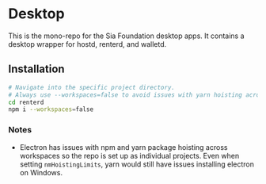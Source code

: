 # Desktop

This is the mono-repo for the Sia Foundation desktop apps. It contains a desktop wrapper for hostd, renterd, and walletd.

## Installation

```sh
# Navigate into the specific project directory.
# Always use --workspaces=false to avoid issues with yarn hoisting across workspaces.
cd renterd
npm i --workspaces=false
```

### Notes

- Electron has issues with npm and yarn package hoisting across workspaces so the repo is set up as individual projects. Even when setting `nmHoistingLimits`, yarn would still have issues installing electron on Windows.

